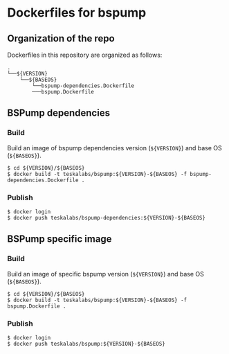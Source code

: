 Dockerfiles for bspump
===

## Organization of the repo

Dockerfiles in this repository are organized as follows:

```
.
└──${VERSION}
    └──${BASEOS}
        └──bspump-dependencies.Dockerfile
		───bspump.Dockerfile
```

## BSPump dependencies

### Build

Build an image of bspump dependencies version (`${VERSION}`) and base OS (`${BASEOS}`).

```
$ cd ${VERSION}/${BASEOS}
$ docker build -t teskalabs/bspump:${VERSION}-${BASEOS} -f bspump-dependencies.Dockerfile .
```

### Publish

```
$ docker login
$ docker push teskalabs/bspump-dependencies:${VERSION}-${BASEOS}
```

## BSPump specific image

### Build

Build an image of specific bspump version (`${VERSION}`) and base OS (`${BASEOS}`).

```
$ cd ${VERSION}/${BASEOS}
$ docker build -t teskalabs/bspump:${VERSION}-${BASEOS} -f bspump.Dockerfile .
```

### Publish

```
$ docker login
$ docker push teskalabs/bspump:${VERSION}-${BASEOS}
```
